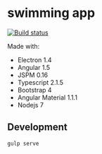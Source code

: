 # swimming app

[![Build status](https://ci.appveyor.com/api/projects/status/7melq345a3f42e2d?svg=true)](https://ci.appveyor.com/project/mribichich/swimming)

Made with:
- Electron 1.4
- Angular 1.5
- JSPM 0.16
- Typescript 2.1.5
- Bootstrap 4
- Angular Material 1.1.1
- Nodejs 7

## Development

`gulp serve`
